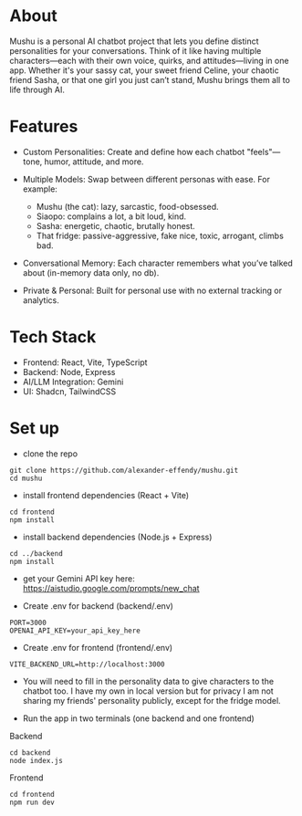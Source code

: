 # About
Mushu is a personal AI chatbot project that lets you define distinct personalities for your conversations. Think of it like having multiple characters—each with their own voice, quirks, and attitudes—living in one app. Whether it's your sassy cat, your sweet friend Celine, your chaotic friend Sasha, or that one girl you just can’t stand, Mushu brings them all to life through AI.


# Features

* Custom Personalities: Create and define how each chatbot "feels"—tone, humor, attitude, and more.

* Multiple Models: Swap between different personas with ease. For example:
  - Mushu (the cat): lazy, sarcastic, food-obsessed.
  - Siaopo: complains a lot, a bit loud, kind.
  - Sasha: energetic, chaotic, brutally honest.
  - That fridge: passive-aggressive, fake nice, toxic, arrogant, climbs bad.

* Conversational Memory: Each character remembers what you’ve talked about (in-memory data only, no db).
* Private & Personal: Built for personal use with no external tracking or analytics.


# Tech Stack
* Frontend: React, Vite, TypeScript
* Backend: Node, Express
* AI/LLM Integration: Gemini
* UI: Shadcn, TailwindCSS

# Set up

* clone the repo

```
git clone https://github.com/alexander-effendy/mushu.git
cd mushu
```

* install frontend dependencies (React + Vite)
```
cd frontend
npm install
```
* install backend dependencies (Node.js + Express)
```
cd ../backend
npm install
```

* get your Gemini API key here: https://aistudio.google.com/prompts/new_chat

* Create .env for backend (backend/.env)
```
PORT=3000
OPENAI_API_KEY=your_api_key_here
```

* Create .env for frontend (frontend/.env)
```
VITE_BACKEND_URL=http://localhost:3000
```

* You will need to fill in the personality data to give characters to the chatbot too. I have my own in local version but for privacy I am not sharing my friends' personality publicly, except for the fridge model.

* Run the app in two terminals (one backend and one frontend)

Backend
```
cd backend
node index.js
```

Frontend
```
cd frontend
npm run dev
```



